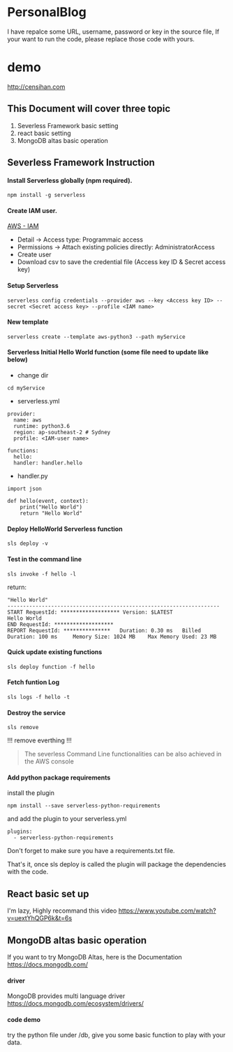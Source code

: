 # PersonalBlog
I have repalce some URL, username, password or key in the source file, If your want to run the code, please replace those code with yours.

# demo
http://censihan.com

## This Document will cover three topic
1. Severless Framework basic setting
2. react basic setting
3. MongoDB altas basic operation


## Severless Framework Instruction

#### Install Serverless globally (npm required).
~~~~
npm install -g serverless
~~~~

#### Create IAM user.

[AWS - IAM](https://console.aws.amazon.com/iam)

* Detail -> Access type: Programmaic access
* Permissions -> Attach existing policies directly: AdministratorAccess
* Create user
* Download csv to save the credential file (Access key ID & Secret access key)

#### Setup Serverless
~~~~
serverless config credentials --provider aws --key <Access key ID> --secret <Secret access key> --profile <IAM name>
~~~~

#### New template
~~~~
serverless create --template aws-python3 --path myService
~~~~

#### Serverless Initial Hello World function (some file need to update like below)

* change dir

~~~
cd myService
~~~

* serverless.yml

~~~~
provider:
  name: aws
  runtime: python3.6
  region: ap-southeast-2 # Sydney
  profile: <IAM-user name>

functions:
  hello:
  handler: handler.hello
~~~~

* handler.py

~~~~
import json

def hello(event, context):
    print("Hello World")
    return "Hello World"
~~~~

#### Deploy HelloWorld Serverless function

~~~~
sls deploy -v
~~~~

#### Test in the command line
~~~~
sls invoke -f hello -l
~~~~

return:

~~~~
"Hello World"
--------------------------------------------------------------------
START RequestId: ******************* Version: $LATEST
Hello World
END RequestId: *******************
REPORT RequestId: ***************	Duration: 0.30 ms	Billed Duration: 100 ms 	Memory Size: 1024 MB	Max Memory Used: 23 MB
~~~~

#### Quick update existing functions
~~~~
sls deploy function -f hello
~~~~

#### Fetch funtion Log
~~~~
sls logs -f hello -t
~~~~

#### Destroy the service
~~~~
sls remove
~~~~
!!! remove everthing !!!

> The severless Command Line functionalities can be also achieved in the AWS console

#### Add python package requirements
install the plugin
~~~~~
npm install --save serverless-python-requirements
~~~~~
and add the plugin to your serverless.yml
~~~~~
plugins:
  - serverless-python-requirements
~~~~~
Don't forget to make sure you have a requirements.txt file.

That's it, once sls deploy is called the plugin will package the dependencies with the code.

## React basic set up
I'm lazy, Highly recommand this video https://www.youtube.com/watch?v=uextYhQGP6k&t=6s

## MongoDB altas basic operation
If you want to try MongoDB Altas, here is the Documentation
https://docs.mongodb.com/

#### driver
MongoDB provides multi language driver
https://docs.mongodb.com/ecosystem/drivers/

#### code demo
try the python file under /db, give you some basic function to play with your data.
